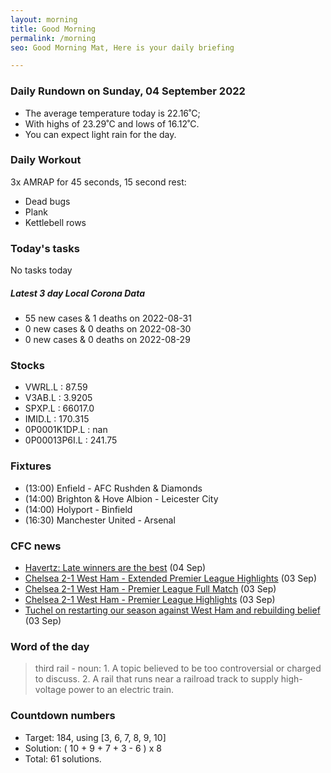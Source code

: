 ```yaml
---
layout: morning
title: Good Morning
permalink: /morning
seo: Good Morning Mat, Here is your daily briefing

---
```


<!-- weather_marker starts -->
### Daily Rundown on Sunday, 04 September 2022

- The average temperature today is 22.16˚C;
- With highs of 23.29˚C and lows of 16.12˚C.
- You can expect light rain for the day.

<!-- weather_marker ends -->

### Daily Workout
<!-- workout_marker starts -->
3x AMRAP for 45 seconds, 15 second rest:

- Dead bugs
- Plank
- Kettlebell rows

<!-- workout_marker ends -->

### Today's tasks
<!-- task_marker starts -->
No tasks today
<!-- task_marker ends -->

<!-- c19_marker starts -->
##### Latest 3 day Local Corona Data

- 55 new cases & 1 deaths on 2022-08-31
- 0 new cases & 0 deaths on 2022-08-30
- 0 new cases & 0 deaths on 2022-08-29

<!-- c19_marker ends -->

### Stocks

<!-- stocks_marker starts -->

- VWRL.L : 87.59
- V3AB.L : 3.9205
- SPXP.L : 66017.0
- IMID.L : 170.315
- 0P0001K1DP.L : nan
- 0P00013P6I.L : 241.75

<!-- stocks_marker ends -->

### Fixtures

<!-- sports_marker starts -->

<ul>
<li>(13:00) Enfield - AFC Rushden & Diamonds</li>
<li>(14:00) Brighton & Hove Albion - Leicester City</li>
<li>(14:00) Holyport - Binfield</li>
<li>(16:30) Manchester United - Arsenal</li>
</ul>

<!-- sports_marker ends -->

### CFC news

<!-- cfc_marker starts -->
- [Havertz: Late winners are the best](https://chelseafc.com/en/news/article/havertz-late-winners-are-the-best) (04 Sep)
- [Chelsea 2-1 West Ham - Extended Premier League Highlights](https://chelseafc.com/en/video/chelsea-2-1-west-ham-or-extended-premier-league-highlights) (03 Sep)
- [Chelsea 2-1 West Ham - Premier League Full Match](https://chelseafc.com/en/video/chelsea-2-1-west-ham-or-premier-league-full-match) (03 Sep)
- [Chelsea 2-1 West Ham - Premier League Highlights](https://chelseafc.com/en/video/chelsea-2-1-west-ham-or-premier-league-highlights) (03 Sep)
- [Tuchel on restarting our season against West Ham and rebuilding belief](https://chelseafc.com/en/news/article/tuchel-on-restarting-our-season-against-west-ham-and-rebuilding-belief) (03 Sep)

<!-- cfc_marker ends -->

### Word of the day
<!-- word_marker starts -->

 > third rail - noun: 1. A topic believed to be too controversial or charged to discuss. 2. A rail that runs near a railroad track to supply high-voltage power to an electric train.

<!-- word_marker ends -->

### Countdown numbers
<!-- game_marker starts -->

- Target: 184, using [3, 6, 7, 8, 9, 10]
- Solution: ( 10 + 9 + 7 + 3 - 6 ) x 8
- Total: 61 solutions.

<!-- game_marker ends -->